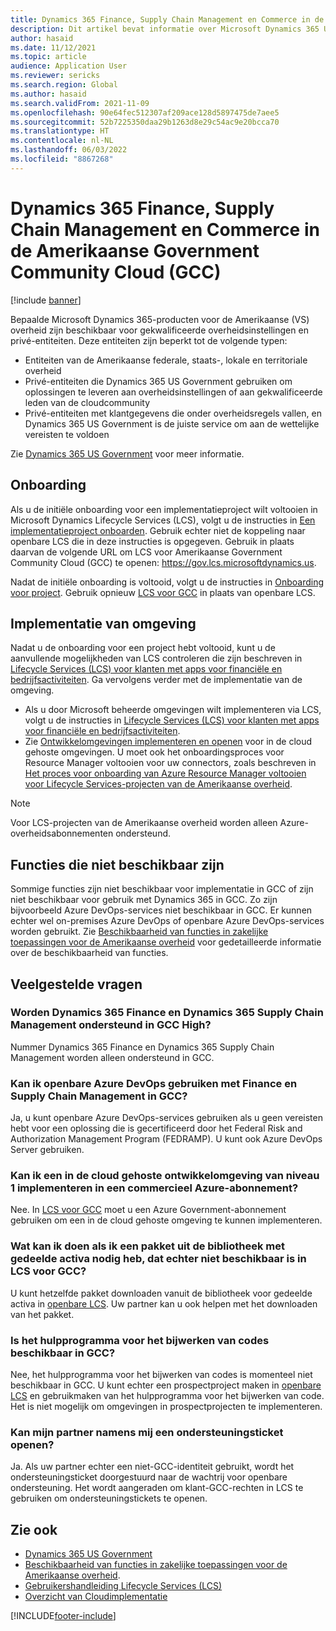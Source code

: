 ```yaml
---
title: Dynamics 365 Finance, Supply Chain Management en Commerce in de Amerikaanse Government Community Cloud (GCC)
description: Dit artikel bevat informatie over Microsoft Dynamics 365 US Government-producten die beschikbaar zijn voor gekwalificeerde overheidsinstellingen en privé-entiteiten.
author: hasaid
ms.date: 11/12/2021
ms.topic: article
audience: Application User
ms.reviewer: sericks
ms.search.region: Global
ms.author: hasaid
ms.search.validFrom: 2021-11-09
ms.openlocfilehash: 90e64fec512307af209ace128d5897475de7aee5
ms.sourcegitcommit: 52b7225350daa29b1263d8e29c54ac9e20bcca70
ms.translationtype: HT
ms.contentlocale: nl-NL
ms.lasthandoff: 06/03/2022
ms.locfileid: "8867268"
---
```

# <a name="dynamics-365-finance-supply-chain-management-and-commerce-in-us-government-community-cloud-gcc"></a>Dynamics 365 Finance, Supply Chain Management en Commerce in de Amerikaanse Government Community Cloud (GCC)

[!include [banner](../includes/banner.md)]



Bepaalde Microsoft Dynamics 365-producten voor de Amerikaanse (VS) overheid zijn beschikbaar voor gekwalificeerde overheidsinstellingen en privé-entiteiten. Deze entiteiten zijn beperkt tot de volgende typen:

- Entiteiten van de Amerikaanse federale, staats-, lokale en territoriale overheid
- Privé-entiteiten die Dynamics 365 US Government gebruiken om oplossingen te leveren aan overheidsinstellingen of aan gekwalificeerde leden van de cloudcommunity
- Privé-entiteiten met klantgegevens die onder overheidsregels vallen, en Dynamics 365 US Government is de juiste service om aan de wettelijke vereisten te voldoen

Zie [Dynamics 365 US Government](/power-platform/admin/microsoft-dynamics-365-government) voor meer informatie.

## <a name="onboarding"></a>Onboarding

Als u de initiële onboarding voor een implementatieproject wilt voltooien in Microsoft Dynamics Lifecycle Services (LCS), volgt u de instructies in [Een implementatieproject onboarden](../../../fin-ops-core/fin-ops/imp-lifecycle/onboard.md). Gebruik echter niet de koppeling naar openbare LCS die in deze instructies is opgegeven. Gebruik in plaats daarvan de volgende URL om LCS voor Amerikaanse Government Community Cloud (GCC) te openen: <https://gov.lcs.microsoftdynamics.us>.

Nadat de initiële onboarding is voltooid, volgt u de instructies in [Onboarding voor project](../lifecycle-services/project-onboarding.md). Gebruik opnieuw [LCS voor GCC](https://gov.lcs.microsoftdynamics.us) in plaats van openbare LCS.

## <a name="environment-deployment"></a>Implementatie van omgeving

Nadat u de onboarding voor een project hebt voltooid, kunt u de aanvullende mogelijkheden van LCS controleren die zijn beschreven in [Lifecycle Services (LCS) voor klanten met apps voor financiële en bedrijfsactiviteiten](../../../fin-ops-core/dev-itpro/lifecycle-services/lcs-works-lcs.md). Ga vervolgens verder met de implementatie van de omgeving.

- Als u door Microsoft beheerde omgevingen wilt implementeren via LCS, volgt u de instructies in [Lifecycle Services (LCS) voor klanten met apps voor financiële en bedrijfsactiviteiten](../../../fin-ops-core/dev-itpro/lifecycle-services/lcs-works-lcs.md#new-deployment-experience).
- Zie [Ontwikkelomgevingen implementeren en openen](../../../fin-ops-core/dev-itpro/dev-tools/access-instances.md) voor in de cloud gehoste omgevingen. U moet ook het onboardingsproces voor Resource Manager voltooien voor uw connectors, zoals beschreven in [Het proces voor onboarding van Azure Resource Manager voltooien voor Lifecycle Services-projecten van de Amerikaanse overheid](arm-onbarding-us-goverment.md).

> [!NOTE]
> Voor LCS-projecten van de Amerikaanse overheid worden alleen Azure-overheidsabonnementen ondersteund.

## <a name="features-that-arent-available"></a>Functies die niet beschikbaar zijn

Sommige functies zijn niet beschikbaar voor implementatie in GCC of zijn niet beschikbaar voor gebruik met Dynamics 365 in GCC. Zo zijn bijvoorbeeld Azure DevOps-services niet beschikbaar in GCC. Er kunnen echter wel on-premises Azure DevOps of openbare Azure DevOps-services worden gebruikt. Zie [Beschikbaarheid van functies in zakelijke toepassingen voor de Amerikaanse overheid](https://aka.ms/BAPFunctionalParity) voor gedetailleerde informatie over de beschikbaarheid van functies.

## <a name="frequently-asked-questions"></a>Veelgestelde vragen

### <a name="are-dynamics-365-finance-and-dynamics-365-supply-chain-management-supported-in-gcc-high"></a>Worden Dynamics 365 Finance en Dynamics 365 Supply Chain Management ondersteund in GCC High?

Nummer Dynamics 365 Finance en Dynamics 365 Supply Chain Management worden alleen ondersteund in GCC.

### <a name="can-i-use-public-azure-devops-with-finance-and-supply-chain-management-in-gcc"></a>Kan ik openbare Azure DevOps gebruiken met Finance en Supply Chain Management in GCC?

Ja, u kunt openbare Azure DevOps-services gebruiken als u geen vereisten hebt voor een oplossing die is gecertificeerd door het Federal Risk and Authorization Management Program (FEDRAMP). U kunt ook Azure DevOps Server gebruiken.

### <a name="can-i-deploy-a-cloud-hosted-environment-tier-1-development-environment-on-an-azure-commercial-subscription"></a>Kan ik een in de cloud gehoste ontwikkelomgeving van niveau 1 implementeren in een commercieel Azure-abonnement?

Nee. In [LCS voor GCC](https://gov.lcs.microsoftdynamics.us) moet u een Azure Government-abonnement gebruiken om een in de cloud gehoste omgeving te kunnen implementeren.

### <a name="what-can-i-do-if-i-need-a-package-from-the-shared-asset-library-but-it-isnt-available-in-lcs-for-gcc"></a>Wat kan ik doen als ik een pakket uit de bibliotheek met gedeelde activa nodig heb, dat echter niet beschikbaar is in LCS voor GCC?

U kunt hetzelfde pakket downloaden vanuit de bibliotheek voor gedeelde activa in [openbare LCS](https://lcs.dynamics.com). Uw partner kan u ook helpen met het downloaden van het pakket.

### <a name="is-the-code-upgrade-tool-available-in-gcc"></a>Is het hulpprogramma voor het bijwerken van codes beschikbaar in GCC?

Nee, het hulpprogramma voor het bijwerken van codes is momenteel niet beschikbaar in GCC. U kunt echter een prospectproject maken in [openbare LCS](https://lcs.dynamics.com) en gebruikmaken van het hulpprogramma voor het bijwerken van code. Het is niet mogelijk om omgevingen in prospectprojecten te implementeren.

### <a name="can-my-partner-open-a-support-ticket-on-my-behalf"></a>Kan mijn partner namens mij een ondersteuningsticket openen?

Ja. Als uw partner echter een niet-GCC-identiteit gebruikt, wordt het ondersteuningsticket doorgestuurd naar de wachtrij voor openbare ondersteuning. Het wordt aangeraden om klant-GCC-rechten in LCS te gebruiken om ondersteuningstickets te openen.

## <a name="see-also"></a>Zie ook

- [Dynamics 365 US Government](/power-platform/admin/microsoft-dynamics-365-government)
- [Beschikbaarheid van functies in zakelijke toepassingen voor de Amerikaanse overheid](https://aka.ms/BAPFunctionalParity).
- [Gebruikershandleiding Lifecycle Services (LCS)](../../../fin-ops-core/dev-itpro/lifecycle-services/lcs-user-guide.md)
- [Overzicht van Cloudimplementatie](../../../fin-ops-core/dev-itpro/deployment/cloud-deployment-overview.md)

[!INCLUDE[footer-include](../../../includes/footer-banner.md)]
